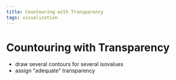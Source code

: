 ```yaml
---
title: Countouring with Transparency
tags: visualization
---
```


# Countouring with Transparency
- draw several contours for several isovalues
- assign “adequate” transparency
























































